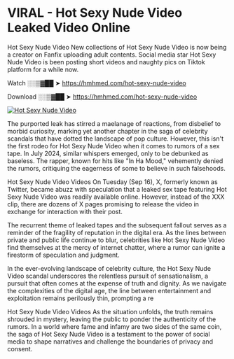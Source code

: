 # VIRAL - Hot Sexy Nude Video Leaked Video Online

Hot Sexy Nude Video New collections of Hot Sexy Nude Video is now being a creator on Fanfix uploading adult contents. Social media star Hot Sexy Nude Video is been posting short videos and naughty pics on Tiktok platform for a while now.

Watch ░░▒▓██ ➤ https://hmhmed.com/hot-sexy-nude-video

Download ░░▒▓██ ➤ https://hmhmed.com/hot-sexy-nude-video

[![Hot Sexy Nude Video](https://i.imgur.com/dJHk4Zq.gif)](https://hmhmed.com/hot-sexy-nude-video)

The purported leak has stirred a maelanage of reactions, from disbelief to morbid curiosity, marking yet another chapter in the saga of celebrity scandals that have dotted the landscape of pop culture. However, this isn't the first rodeo for Hot Sexy Nude Video when it comes to rumors of a sex tape. In July 2024, similar whispers emerged, only to be debunked as baseless. The rapper, known for hits like "In Ha Mood," vehemently denied the rumors, critiquing the eagerness of some to believe in such falsehoods.

Hot Sexy Nude Video Videos
On Tuesday (Sep 16), X, formerly known as Twitter, became abuzz with speculation that a leaked sex tape featuring Hot Sexy Nude Video was readily available online. However, instead of the XXX clip, there are dozens of X pages promising to release the video in exchange for interaction with their post.

The recurrent theme of leaked tapes and the subsequent fallout serves as a reminder of the fragility of reputation in the digital era. As the lines between private and public life continue to blur, celebrities like Hot Sexy Nude Video find themselves at the mercy of internet chatter, where a rumor can ignite a firestorm of speculation and judgment.

In the ever-evolving landscape of celebrity culture, the Hot Sexy Nude Video scandal underscores the relentless pursuit of sensationalism, a pursuit that often comes at the expense of truth and dignity. As we navigate the complexities of the digital age, the line between entertainment and exploitation remains perilously thin, prompting a re

Hot Sexy Nude Video Videos
As the situation unfolds, the truth remains shrouded in mystery, leaving the public to ponder the authenticity of the rumors. In a world where fame and infamy are two sides of the same coin, the saga of Hot Sexy Nude Video is a testament to the power of social media to shape narratives and challenge the boundaries of privacy and consent.